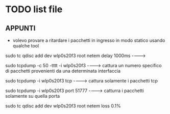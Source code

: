 # TODO list file

## APPUNTI
- volevo provare a ritardare i pacchetti in ingresso in modo statico usando qualche tool

sudo tc qdisc add dev wlp0s20f3 root netem delay 1000ms ----> 

sudo tcpdump -c 50 -tttt -i wlp0s20f3 ----> cattura un numero specifico di pacchetti provenienti da una determinata interfaccia

sudo tcpdump -i wlp0s20f3 tcp ----> cattura solamente i pacchetti tcp

sudo tcpdump -i wlp0s20f3 port 51777 ----> catturra i pacchetti solamente su quella porta

sudo tc qdisc add dev wlp0s20f3 root netem loss 0.1%